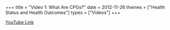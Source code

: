 +++
title = "Video 1: What Are CPGs?"
date = 2012-11-26
themes = ["Health Status and Health Outcomes"]
types = ["Videos"]
+++

[YouTube Link](https://www.youtube.com/watch?v=0mKA8VWVx5k)
